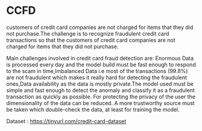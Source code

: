 # CCFD

customers of credit card companies are not charged for items that they did not purchase.The challenge is to recognize fraudulent credit card transactions so that the customers of credit card companies are not charged for items that they did not purchase.

Main challenges involved in credit card fraud detection are:
Enormous Data is processed every day and the model build must be fast enough to respond to the scam in time,Imbalanced Data i.e most of the transactions (99.8%) are not fraudulent which makes it really hard for detecting the fraudulent ones,Data availability as the data is mostly private.The model used must be simple and fast enough to detect the anomaly and classify it as a fraudulent transaction as quickly as possible. For protecting the privacy of the user the dimensionality of the data can be reduced. A more trustworthy source must be taken which double-check the data, at least for training the model.


Dataset : https://tinyurl.com/credit-card-dataset
